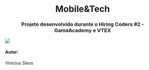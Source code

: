 <h1 align="center">Mobile&Tech</h1>

<h3 align="center">Projeto desenvolvido durante o Hiring Coders #2 - GamaAcademy e VTEX</h3>

<img src="https://user-images.githubusercontent.com/57002843/109856757-9da85680-7c38-11eb-98f8-ea7d3bf619de.png"/>

<h4>Autor:</h4>

<p>Vinicius Siess</p>

